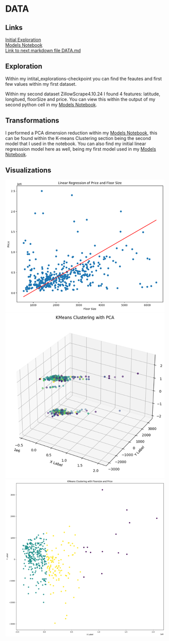 # DATA

## Links
[Initial Exploration](https://github.com/44-566-Machine-Learning-S24/ml-s24-project-CamSund02/blob/master/.ipynb_checkpoints/initial_exploration-checkpoint.ipynb)\
[Models Notebook](https://github.com/44-566-Machine-Learning-S24/ml-s24-project-CamSund02/blob/master/Notebooks/Models.ipynb)\
[Link to next markdown file DATA.md](ANALYSIS.md)


## Exploration
Within my intital_explorations-checkpoint you can find the feautes and first few values within my first dataset.

Within my second dataset ZillowScrape4.10.24 I found 4 features: latitude, longitued, floorSize and price. You can view this within the output of my second python cell in my [Models Notebook](https://github.com/44-566-Machine-Learning-S24/ml-s24-project-CamSund02/blob/master/Notebooks/Models.ipynb).


## Transformations
I performed a PCA dimension reduction within my [Models Notebook](https://github.com/44-566-Machine-Learning-S24/ml-s24-project-CamSund02/blob/master/Notebooks/Models.ipynb), this can be found within the K-means Clustering section being the second model that I used in the notebook. You can also find my initial linear regresssion model here as well, being my first model used in my [Models Notebook](https://github.com/44-566-Machine-Learning-S24/ml-s24-project-CamSund02/blob/master/Notebooks/Models.ipynb).

## Visualizations
![Linear Regrssion](https://github.com/44-566-Machine-Learning-S24/ml-s24-project-CamSund02/blob/master/Visualizations/LinearRegression.png)\
![K-means 3d using PCA](https://github.com/44-566-Machine-Learning-S24/ml-s24-project-CamSund02/blob/master/Visualizations/K-means3d.png)\
![K-means 2d](https://github.com/44-566-Machine-Learning-S24/ml-s24-project-CamSund02/blob/master/Visualizations/K-means2d.png)
